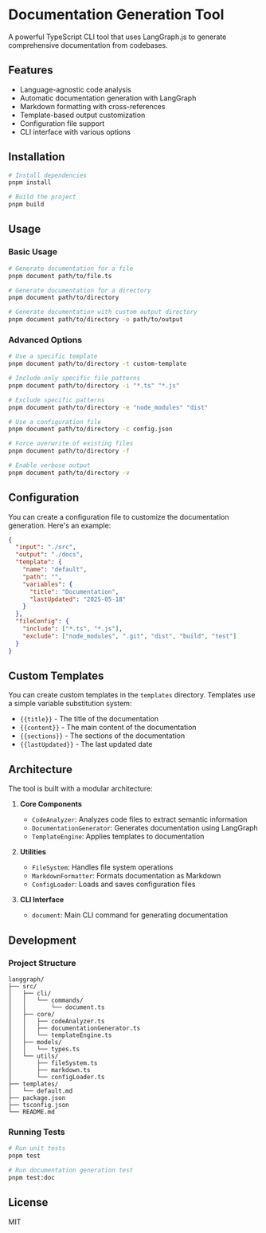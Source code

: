 # Documentation Generation Tool

A powerful TypeScript CLI tool that uses LangGraph.js to generate comprehensive documentation from codebases.

## Features

- Language-agnostic code analysis
- Automatic documentation generation with LangGraph
- Markdown formatting with cross-references
- Template-based output customization
- Configuration file support
- CLI interface with various options

## Installation

```bash
# Install dependencies
pnpm install

# Build the project
pnpm build
```

## Usage

### Basic Usage

```bash
# Generate documentation for a file
pnpm document path/to/file.ts

# Generate documentation for a directory
pnpm document path/to/directory

# Generate documentation with custom output directory
pnpm document path/to/directory -o path/to/output
```

### Advanced Options

```bash
# Use a specific template
pnpm document path/to/directory -t custom-template

# Include only specific file patterns
pnpm document path/to/directory -i "*.ts" "*.js"

# Exclude specific patterns
pnpm document path/to/directory -e "node_modules" "dist"

# Use a configuration file
pnpm document path/to/directory -c config.json

# Force overwrite of existing files
pnpm document path/to/directory -f

# Enable verbose output
pnpm document path/to/directory -v
```

## Configuration

You can create a configuration file to customize the documentation generation. Here's an example:

```json
{
  "input": "./src",
  "output": "./docs",
  "template": {
    "name": "default",
    "path": "",
    "variables": {
      "title": "Documentation",
      "lastUpdated": "2025-05-18"
    }
  },
  "fileConfig": {
    "include": ["*.ts", "*.js"],
    "exclude": ["node_modules", ".git", "dist", "build", "test"]
  }
}
```

## Custom Templates

You can create custom templates in the `templates` directory. Templates use a simple variable substitution system:

- `{{title}}` - The title of the documentation
- `{{content}}` - The main content of the documentation
- `{{sections}}` - The sections of the documentation
- `{{lastUpdated}}` - The last updated date

## Architecture

The tool is built with a modular architecture:

1. **Core Components**
   - `CodeAnalyzer`: Analyzes code files to extract semantic information
   - `DocumentationGenerator`: Generates documentation using LangGraph
   - `TemplateEngine`: Applies templates to documentation

2. **Utilities**
   - `FileSystem`: Handles file system operations
   - `MarkdownFormatter`: Formats documentation as Markdown
   - `ConfigLoader`: Loads and saves configuration files

3. **CLI Interface**
   - `document`: Main CLI command for generating documentation

## Development

### Project Structure

```
langgraph/
├── src/
│   ├── cli/
│   │   └── commands/
│   │       └── document.ts
│   ├── core/
│   │   ├── codeAnalyzer.ts
│   │   ├── documentationGenerator.ts
│   │   └── templateEngine.ts
│   ├── models/
│   │   └── types.ts
│   └── utils/
│       ├── fileSystem.ts
│       ├── markdown.ts
│       └── configLoader.ts
├── templates/
│   └── default.md
├── package.json
├── tsconfig.json
└── README.md
```

### Running Tests

```bash
# Run unit tests
pnpm test

# Run documentation generation test
pnpm test:doc
```

## License

MIT
